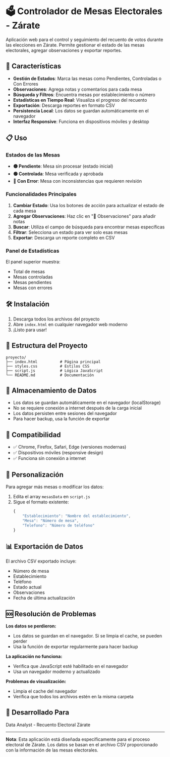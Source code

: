 # 🗳️ Controlador de Mesas Electorales - Zárate

Aplicación web para el control y seguimiento del recuento de votos durante las elecciones en Zárate. Permite gestionar el estado de las mesas electorales, agregar observaciones y exportar reportes.

## 🚀 Características

- **Gestión de Estados**: Marca las mesas como Pendientes, Controladas o Con Errores
- **Observaciones**: Agrega notas y comentarios para cada mesa
- **Búsqueda y Filtros**: Encuentra mesas por establecimiento o número
- **Estadísticas en Tiempo Real**: Visualiza el progreso del recuento
- **Exportación**: Descarga reportes en formato CSV
- **Persistencia Local**: Los datos se guardan automáticamente en el navegador
- **Interfaz Responsive**: Funciona en dispositivos móviles y desktop

## 📋 Uso

### Estados de las Mesas

- **🟡 Pendiente**: Mesa sin procesar (estado inicial)
- **🟢 Controlada**: Mesa verificada y aprobada
- **🔴 Con Error**: Mesa con inconsistencias que requieren revisión

### Funcionalidades Principales

1. **Cambiar Estado**: Usa los botones de acción para actualizar el estado de cada mesa
2. **Agregar Observaciones**: Haz clic en "📝 Observaciones" para añadir notas
3. **Buscar**: Utiliza el campo de búsqueda para encontrar mesas específicas
4. **Filtrar**: Selecciona un estado para ver solo esas mesas
5. **Exportar**: Descarga un reporte completo en CSV

### Panel de Estadísticas

El panel superior muestra:
- Total de mesas
- Mesas controladas
- Mesas pendientes
- Mesas con errores

## 🛠️ Instalación

1. Descarga todos los archivos del proyecto
2. Abre `index.html` en cualquier navegador web moderno
3. ¡Listo para usar!

## 📁 Estructura del Proyecto

```
proyecto/
├── index.html          # Página principal
├── styles.css          # Estilos CSS
├── script.js           # Lógica JavaScript
└── README.md           # Documentación
```

## 💾 Almacenamiento de Datos

- Los datos se guardan automáticamente en el navegador (localStorage)
- No se requiere conexión a internet después de la carga inicial
- Los datos persisten entre sesiones del navegador
- Para hacer backup, usa la función de exportar

## 📱 Compatibilidad

- ✅ Chrome, Firefox, Safari, Edge (versiones modernas)
- ✅ Dispositivos móviles (responsive design)
- ✅ Funciona sin conexión a internet

## 🔧 Personalización

Para agregar más mesas o modificar los datos:

1. Edita el array `mesasData` en `script.js`
2. Sigue el formato existente:
   ```javascript
   {
       "Establecimiento": "Nombre del establecimiento",
       "Mesa": "Número de mesa",
       "Telefono": "Número de teléfono"
   }
   ```

## 📊 Exportación de Datos

El archivo CSV exportado incluye:
- Número de mesa
- Establecimiento
- Teléfono
- Estado actual
- Observaciones
- Fecha de última actualización

## 🆘 Resolución de Problemas

**Los datos se perdieron:**
- Los datos se guardan en el navegador. Si se limpia el cache, se pueden perder
- Usa la función de exportar regularmente para hacer backup

**La aplicación no funciona:**
- Verifica que JavaScript esté habilitado en el navegador
- Usa un navegador moderno y actualizado

**Problemas de visualización:**
- Limpia el cache del navegador
- Verifica que todos los archivos estén en la misma carpeta

## 👤 Desarrollado Para

Data Analyst - Recuento Electoral Zárate

---

**Nota**: Esta aplicación está diseñada específicamente para el proceso electoral de Zárate. Los datos se basan en el archivo CSV proporcionado con la información de las mesas electorales.
